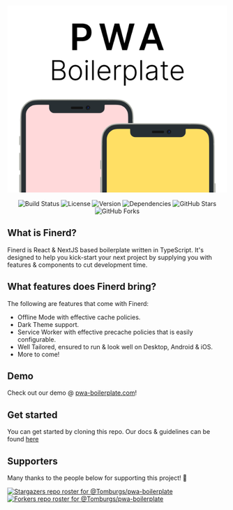 <p align="center">
    <img
      width="512px"
      alt="Finerd"
      src="https://github.com/Tomburgs/pwa-boilerplate/raw/master/docs/pwa-boilerplate.png"
    />
</div>
<p align="center">
    <img alt="Build Status" src="https://github.com/tomburgs/pwa-boilerplate/workflows/Build/badge.svg">
    <img alt="License" src="https://img.shields.io/github/license/Tomburgs/pwa-boilerplate?label=License">
    <img alt="Version" src="https://img.shields.io/github/package-json/v/Tomburgs/pwa-boilerplate?label=Version">
    <img alt="Dependencies" src="https://img.shields.io/david/Tomburgs/pwa-boilerplate?label=Dependencies">
    <img alt="GitHub Stars" src="https://img.shields.io/github/stars/Tomburgs/pwa-boilerplate?label=Stars">
    <img alt="GitHub Forks" src="https://img.shields.io/github/forks/Tomburgs/pwa-boilerplate?label=Forks">
</p>

## What is Finerd?

Finerd is React & NextJS based boilerplate written in TypeScript.
It's designed to help you kick-start your next project by supplying you with features & components to cut development time.

## What features does Finerd bring?

The following are features that come with Finerd:
- Offline Mode with effective cache policies.
- Dark Theme support.
- Service Worker with effective precache policies that is easily configurable.
- Well Tailored, ensured to run & look well on Desktop, Android & iOS.
- More to come!

## Demo

Check out our demo @ [pwa-boilerplate.com](https://pwa-boilerplate.com)!

## Get started

You can get started by cloning this repo.
Our docs & guidelines can be found [here](docs/)

## Supporters

Many thanks to the people below for supporting this project! 🎉

[![Stargazers repo roster for @Tomburgs/pwa-boilerplate](https://reporoster.com/stars/Tomburgs/pwa-boilerplate)](https://github.com/Tomburgs/pwa-boilerplate/stargazers)
[![Forkers repo roster for @Tomburgs/pwa-boilerplate](https://reporoster.com/forks/Tomburgs/pwa-boilerplate)](https://github.com/Tomburgs/pwa-boilerplate/network/members)

